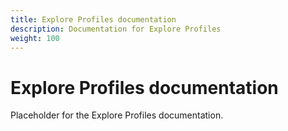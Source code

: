 ```yaml
---
title: Explore Profiles documentation
description: Documentation for Explore Profiles
weight: 100
---
```


# Explore Profiles documentation

Placeholder for the Explore Profiles documentation.
